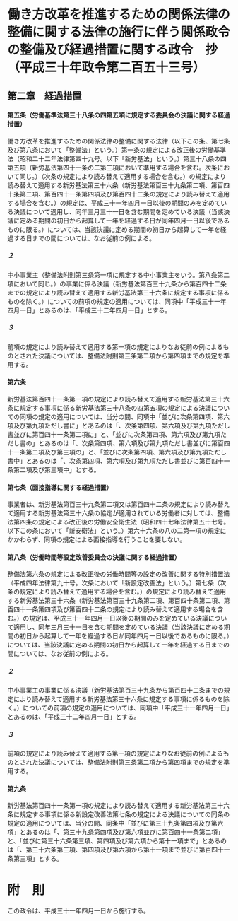 # 働き方改革を推進するための関係法律の整備に関する法律の施行に伴う関係政令の整備及び経過措置に関する政令　抄（平成三十年政令第二百五十三号）
## 第二章　経過措置
#### 第五条（労働基準法第三十八条の四第五項に規定する委員会の決議に関する経過措置）
働き方改革を推進するための関係法律の整備に関する法律（以下この条、第七条及び第八条において「整備法」という。）第一条の規定による改正後の労働基準法（昭和二十二年法律第四十九号。以下「新労基法」という。）第三十八条の四第五項（新労基法第四十一条の二第三項において準用する場合を含む。次条において同じ。）（次条の規定により読み替えて適用する場合を含む。）の規定により読み替えて適用する新労基法第三十六条（新労基法第百三十九条第二項、第百四十条第二項、第百四十一条第四項及び第百四十二条の規定により読み替えて適用する場合を含む。）の規定は、平成三十一年四月一日以後の期間のみを定めている決議について適用し、同年三月三十一日を含む期間を定めている決議（当該決議に定める期間の初日から起算して一年を経過する日が同年四月一日以後であるものに限る。）については、当該決議に定める期間の初日から起算して一年を経過する日までの間については、なお従前の例による。
##### ２
中小事業主（整備法附則第三条第一項に規定する中小事業主をいう。第八条第二項において同じ。）の事業に係る決議（新労基法第百三十九条から第百四十二条までの規定により読み替えて適用する新労基法第三十六条に規定する事項に係るものを除く。）についての前項の規定の適用については、同項中「平成三十一年四月一日」とあるのは、「平成三十二年四月一日」とする。
##### ３
前項の規定により読み替えて適用する第一項の規定によりなお従前の例によるものとされた決議については、整備法附則第三条第二項から第四項までの規定を準用する。
#### 第六条
新労基法第百四十一条第一項の規定により読み替えて適用する新労基法第三十六条に規定する事項に係る新労基法第三十八条の四第五項の規定による決議についての同項の規定の適用については、当分の間、同項中「並びに次条第四項、第六項及び第九項ただし書に」とあるのは「、次条第四項、第六項及び第九項ただし書並びに第百四十一条第二項に」と、「並びに次条第四項、第六項及び第九項ただし書の」とあるのは「、次条第四項、第六項及び第九項ただし書並びに第百四十一条第二項及び第三項の」と、「並びに次条第四項、第六項及び第九項ただし書中」とあるのは「、次条第四項、第六項及び第九項ただし書並びに第百四十一条第二項及び第三項中」とする。
#### 第七条（面接指導に関する経過措置）
事業者は、新労基法第百三十九条第二項又は第百四十二条の規定により読み替えて適用する新労基法第三十六条の協定が適用されている労働者に対しては、整備法第四条の規定による改正後の労働安全衛生法（昭和四十七年法律第五十七号。以下この条において「新安衛法」という。）第六十六条の八の二第一項の規定にかかわらず、同項の規定による面接指導を行うことを要しない。
#### 第八条（労働時間等設定改善委員会の決議に関する経過措置）
整備法第六条の規定による改正後の労働時間等の設定の改善に関する特別措置法（平成四年法律第九十号。次条において「新設定改善法」という。）第七条（次条の規定により読み替えて適用する場合を含む。）の規定により読み替えて適用する新労基法第三十六条（新労基法第百三十九条第二項、第百四十条第二項、第百四十一条第四項及び第百四十二条の規定により読み替えて適用する場合を含む。）の規定は、平成三十一年四月一日以後の期間のみを定めている決議について適用し、同年三月三十一日を含む期間を定めている決議（当該決議に定める期間の初日から起算して一年を経過する日が同年四月一日以後であるものに限る。）については、当該決議に定める期間の初日から起算して一年を経過する日までの間については、なお従前の例による。
##### ２
中小事業主の事業に係る決議（新労基法第百三十九条から第百四十二条までの規定により読み替えて適用する新労基法第三十六条に規定する事項に係るものを除く。）についての前項の規定の適用については、同項中「平成三十一年四月一日」とあるのは、「平成三十二年四月一日」とする。
##### ３
前項の規定により読み替えて適用する第一項の規定によりなお従前の例によるものとされた決議については、整備法附則第三条第二項から第四項までの規定を準用する。
#### 第九条
新労基法第百四十一条第一項の規定により読み替えて適用する新労基法第三十六条に規定する事項に係る新設定改善法第七条の規定による決議についての同条の規定の適用については、当分の間、同条中「並びに第三十九条第四項及び第六項」とあるのは「、第三十九条第四項及び第六項並びに第百四十一条第二項」と、「並びに第三十六条第三項、第四項及び第六項から第十一項まで」とあるのは「、第三十六条第三項、第四項及び第六項から第十一項まで並びに第百四十一条第三項」とする。
# 附　則
この政令は、平成三十一年四月一日から施行する。
